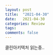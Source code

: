 ```yaml
---
layout: post
title:  "2021-04-30"
date:   2021-04-30
categories: Review
tags: 
comments: false
---
```

클린아키텍처 읽는중..